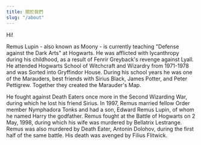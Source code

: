 ```yaml
---
title: 關於我們
slug: "/about"
---
```


Hi!

Remus Lupin - also known as Moony - is currently teaching "Defense against the Dark Arts" at Hogwarts. He was afflicted with lycanthropy during his childhood, as a result of Fenrir Greyback's revenge against Lyall. He attended Hogwarts School of Witchcraft and Wizardry from 1971-1978 and was Sorted into Gryffindor House. During his school years he was one of the Marauders, best friends with Sirius Black, James Potter, and Peter Pettigrew. Together they created the Marauder's Map.

He fought against Death Eaters once more in the Second Wizarding War, during which he lost his friend Sirius. In 1997, Remus married fellow Order member Nymphadora Tonks and had a son, Edward Remus Lupin, of whom he named Harry the godfather. Remus fought at the Battle of Hogwarts on 2 May, 1998, during which his wife was murdered by Bellatrix Lestrange. Remus was also murdered by Death Eater, Antonin Dolohov, during the first half of the same battle. His death was avenged by Filius Flitwick.
